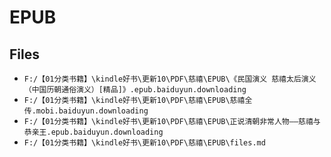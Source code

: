 # EPUB

## Files

- `F:/【01分类书籍】\kindle好书\更新10\PDF\慈禧\EPUB\《民国演义 慈禧太后演义（中国历朝通俗演义）[精品]》.epub.baiduyun.downloading`
- `F:/【01分类书籍】\kindle好书\更新10\PDF\慈禧\EPUB\慈禧全传.mobi.baiduyun.downloading`
- `F:/【01分类书籍】\kindle好书\更新10\PDF\慈禧\EPUB\正说清朝非常人物——慈禧与恭亲王.epub.baiduyun.downloading`
- `F:/【01分类书籍】\kindle好书\更新10\PDF\慈禧\EPUB\files.md`
